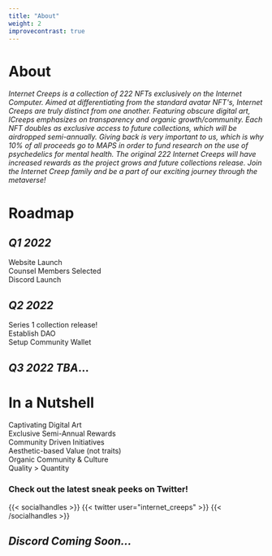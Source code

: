 ```yaml
---
title: "About"
weight: 2
improvecontrast: true
---
```

# About
*Internet Creeps is a collection of 222 NFTs exclusively on the Internet Computer. Aimed at differentiating from the standard avatar NFT's, Internet Creeps are truly distinct from one another. Featuring obscure digital art, ICreeps emphasizes on transparency and organic growth/community. Each NFT doubles as exclusive access to future collections, which will be airdropped semi-annually. Giving back is very important to us, which is why 10% of all proceeds go to MAPS in order to fund research on the use of psychedelics for mental health. The original 222 Internet Creeps will have increased rewards as the project grows and future collections release. Join the Internet Creep family and be a part of our exciting journey through the metaverse!*
# Roadmap
## *Q1 2022*
Website Launch\
Counsel Members Selected\
Discord Launch
## *Q2 2022*
Series 1 collection release!\
Establish DAO\
Setup Community Wallet
## *Q3 2022 TBA*...
# In a Nutshell
Captivating Digital Art\
Exclusive Semi-Annual Rewards\
Community Driven Initiatives\
Aesthetic-based Value (not traits)\
Organic Community & Culture\
Quality > Quantity 
### Check out the latest sneak peeks on Twitter! 
{{< socialhandles >}}
    {{< twitter user="internet_creeps" >}}
{{< /socialhandles >}}

## *Discord Coming Soon...*
